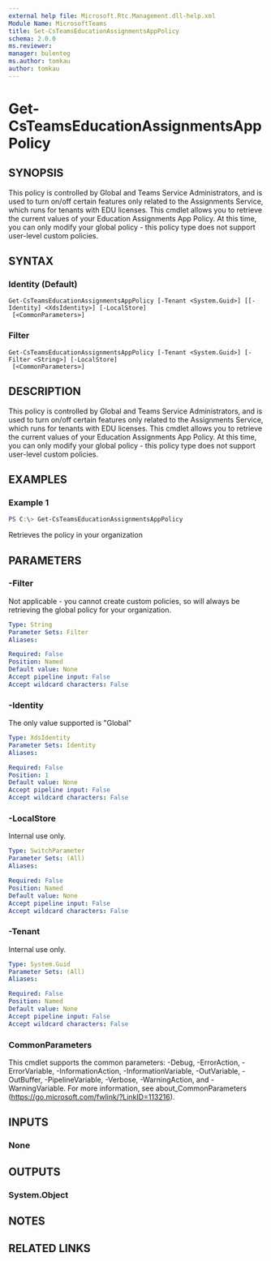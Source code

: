 ```yaml
---
external help file: Microsoft.Rtc.Management.dll-help.xml
Module Name: MicrosoftTeams
title: Set-CsTeamsEducationAssignmentsAppPolicy
schema: 2.0.0
ms.reviewer:
manager: bulenteg
ms.author: tomkau
author: tomkau
---
```



# Get-CsTeamsEducationAssignmentsAppPolicy

## SYNOPSIS

This policy is controlled by Global and Teams Service Administrators, and is used to turn on/off certain features only related to the Assignments Service, which runs for tenants with EDU licenses.  This cmdlet allows you to retrieve the current values of your Education Assignments App Policy.  At this time, you can only modify your global policy - this policy type does not support user-level custom policies.

## SYNTAX

### Identity (Default)
```
Get-CsTeamsEducationAssignmentsAppPolicy [-Tenant <System.Guid>] [[-Identity] <XdsIdentity>] [-LocalStore]
 [<CommonParameters>]
```

### Filter
```
Get-CsTeamsEducationAssignmentsAppPolicy [-Tenant <System.Guid>] [-Filter <String>] [-LocalStore]
 [<CommonParameters>]
```

## DESCRIPTION
This policy is controlled by Global and Teams Service Administrators, and is used to turn on/off certain features only related to the Assignments Service, which runs for tenants with EDU licenses.  This cmdlet allows you to retrieve the current values of your Education Assignments App Policy.  At this time, you can only modify your global policy - this policy type does not support user-level custom policies.

## EXAMPLES

### Example 1
```powershell
PS C:\> Get-CsTeamsEducationAssignmentsAppPolicy
```

Retrieves the policy in your organization

## PARAMETERS

### -Filter
Not applicable - you cannot create custom policies, so will always be retrieving the global policy for your organization.

```yaml
Type: String
Parameter Sets: Filter
Aliases:

Required: False
Position: Named
Default value: None
Accept pipeline input: False
Accept wildcard characters: False
```

### -Identity
The only value supported is "Global"

```yaml
Type: XdsIdentity
Parameter Sets: Identity
Aliases:

Required: False
Position: 1
Default value: None
Accept pipeline input: False
Accept wildcard characters: False
```

### -LocalStore
Internal use only.

```yaml
Type: SwitchParameter
Parameter Sets: (All)
Aliases:

Required: False
Position: Named
Default value: None
Accept pipeline input: False
Accept wildcard characters: False
```

### -Tenant
Internal use only.

```yaml
Type: System.Guid
Parameter Sets: (All)
Aliases:

Required: False
Position: Named
Default value: None
Accept pipeline input: False
Accept wildcard characters: False
```

### CommonParameters
This cmdlet supports the common parameters: -Debug, -ErrorAction, -ErrorVariable, -InformationAction, -InformationVariable, -OutVariable, -OutBuffer, -PipelineVariable, -Verbose, -WarningAction, and -WarningVariable.
For more information, see about_CommonParameters (https://go.microsoft.com/fwlink/?LinkID=113216).

## INPUTS

### None


## OUTPUTS

### System.Object

## NOTES

## RELATED LINKS
